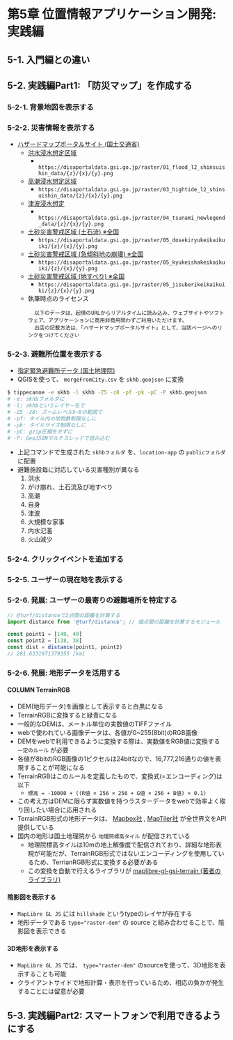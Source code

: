 # 第5章 位置情報アプリケーション開発: 実践編

## 5-1. 入門編との違い

## 5-2. 実践編Part1: 「防災マップ」を作成する

### 5-2-1. 背景地図を表示する

### 5-2-2. 災害情報を表示する
- [ハザードマップポータルサイト (国土交通省)](https://disaportal.gsi.go.jp/)
  - [洪水浸水想定区域](https://disaportal.gsi.go.jp/hazardmap/copyright/opendata.html#l2shinsuishin)
    - `	https://disaportaldata.gsi.go.jp/raster/01_flood_l2_shinsuishin_data/{z}/{x}/{y}.png`
  - [高潮浸水想定区域](https://disaportal.gsi.go.jp/hazardmap/copyright/opendata.html#takashio)
    - `https://disaportaldata.gsi.go.jp/raster/03_hightide_l2_shinsuishin_data/{z}/{x}/{y}.png`
  - [津波浸水想定](https://disaportal.gsi.go.jp/hazardmap/copyright/opendata.html#tsunami)
    - `	https://disaportaldata.gsi.go.jp/raster/04_tsunami_newlegend_data/{z}/{x}/{y}.png`
  - [土砂災害警戒区域 (土石流) ※全国](https://disaportal.gsi.go.jp/hazardmap/copyright/opendata.html#kyukeisyatikeikaikuiki)
    - `https://disaportaldata.gsi.go.jp/raster/05_dosekiryukeikaikuiki/{z}/{x}/{y}.png`
  - [土砂災害警戒区域 (急傾斜地の崩壊) ※全国](https://disaportal.gsi.go.jp/hazardmap/copyright/opendata.html#dosekiryukeikaikuiki)
    - `https://disaportaldata.gsi.go.jp/raster/05_kyukeishakeikaikuiki/{z}/{x}/{y}.png`
  - [土砂災害警戒区域 (地すべり) ※全国](https://disaportal.gsi.go.jp/hazardmap/copyright/opendata.html#jisuberikeikaikuiki)
    - `https://disaportaldata.gsi.go.jp/raster/05_jisuberikeikaikuiki/{z}/{x}/{y}.png`
  - 執筆時点のライセンス
    ```
      以下のデータは、起債のURLからリアルタイムに読み込み、ウェブサイトやソフトウェア、アプリケーションに商用非商用問わずご利用いただけます。
      出店の記載方法は、「ハザードマップポータルサイト」として、当該ページへのリンクをつけてください
    ```

### 5-2-3. 避難所位置を表示する
- [指定緊急避難所データ (国土地理院)](https://www.gsi.go.jp/bousaichiri/hinanbasho.html)
- QGISを使って、 `mergeFromCity.csv` を `skhb.geojson` に変換

```bash
$ tippecanoe -e skhb -l skhb -Z5 -z8 -pf -pk -pC -P skhb.geojson
# -e: skhbフォルダに
# -l: skhbというレイヤー名で
# -Z5 -z8: ズームレベル5~8の範囲で
# -pf: タイル内の地物数制限なしに
# -pk: タイルサイズ制限なしに
# -pC: gzip圧縮をせずに
# -P: GeoJSONマルチスレッドで読み込む
```

- 上記コマンドで生成された `skhbフォルダ` を、`location-app` の `publicフォルダ` に配置
- 避難施設毎に対応している災害種別が異なる
  1. 洪水
  2. がけ崩れ、土石流及び地すべり
  3. 高潮
  4. 自身
  5. 津波
  6. 大規模な家事
  7. 内水氾濫
  8. 火山減少

### 5-2-4. クリックイベントを追加する

### 5-2-5. ユーザーの現在地を表示する

### 5-2-6. 発展: ユーザーの最寄りの避難場所を特定する

```js
// @turf/distanceで2点間の距離を計算する
import distance from '@turf/distance'; // 値点間の距離を計算するモジュール

const point1 = [140, 40]
const point2 = [138, 38]
const dist = distance(point1, point2)
// 281.6331971379355 [km]
```

### 5-2-6. 発展: 地形データを活用する

#### COLUMN TerrainRGB
- DEM(地形データ)を画像として表示すると白黒になる
- TerrainRGBに変換すると緑青になる
- 一般的なDEMは、メートル単位の実数値のTIFFファイル
- webで使われている画像データは、各値が0~255(8bit)のRGB画像
- DEMをwebで利用できるように変換する際は、実数値をRGB値に変換する `一定のルール` が必要
- 各値が8bitのRGB画像の1ピクセルは24bitなので、16,777,216通りの値を表現することが可能になる
- TerrainRGBはこのルールを定義したもので、変換式(=エンコーディング)は以下
  - `標高 = -10000 + ((R値 × 256 × 256 + G値 × 256 + B値) × 0.1)`
- この考え方はDEMに限らず実数値を持つラスターデータをwebで効率よく取り回したい場合に応用される
- TerrainRGB形式の地形データは、 [Mapbox社](https://www.mapbox.com/) , [MapTiler社](https://www.maptiler.com/) が全世界文をAPI提供している
- 国内の地形は国土地理院から `地理院標高タイル` が配信されている
  - 地理院標高タイルは10mの地上解像度で配信されており、詳細な地形表現が可能だが、TerrainRGB形式ではないエンコーディングを使用しているため、TerrianRGB形式に変換する必要がある
  - この変換を自動で行えるライブラリが [maplibre-gl-gsi-terrain (著者のライブラリ)](https://github.com/Kanahiro/maplibre-gl-gsi-terrain)

#### 陰影図を表示する
- `MapLibre GL JS` には `hillshade` というtypeのレイヤが存在する
- 地形データである `type="raster-dem"` の source と組み合わせることで、陰影図を表示できる

#### 3D地形を表示する
- `MapLibre GL JS` では、 `type="raster-dem"` のsourceを使って、3D地形を表示することも可能
- クライアントサイドで地形計算・表示を行っているため、相応の負かが発生することには留意が必要

## 5-3. 実践編Part2: スマートフォンで利用できるようにする
